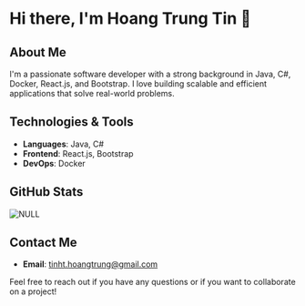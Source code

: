 # Hi there, I'm Hoang Trung Tin 👋

## About Me
I'm a passionate software developer with a strong background in Java, C#, Docker, React.js, and Bootstrap. I love building scalable and efficient applications that solve real-world problems.

## Technologies & Tools
- **Languages**: Java, C#
- **Frontend**: React.js, Bootstrap
- **DevOps**: Docker

## GitHub Stats
![NULL](https://github-readme-stats.vercel.app/api?username=yourusername&show_icons=true&theme=radical)



## Contact Me
- **Email**: [tinht.hoangtrung@gmail.com](mailto:tinht.hoangtrung@gmail.com)

Feel free to reach out if you have any questions or if you want to collaborate on a project!







